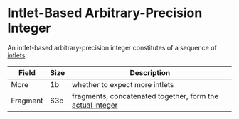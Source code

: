 # Intlet-Based Arbitrary-Precision Integer

An intlet-based arbitrary-precision integer constitutes of a sequence of <ins>intlets</ins>:

Field   |Size|Description
--------|----|-----------
More    |1b  |whether to expect more intlets
Fragment|63b |fragments, concatenated together, form the <ins>actual integer</ins>

